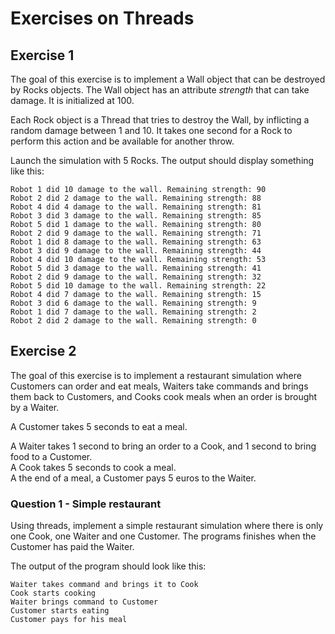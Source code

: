 # Exercises on Threads

## Exercise 1

The goal of this exercise is to implement a Wall object that can be destroyed by Rocks objects. 
The Wall object has an attribute *strength* that can take damage. It is initialized at 100.

Each Rock object is a Thread that tries to destroy the Wall, by inflicting a random damage between 1 and 10.
It takes one second for a Rock to perform this action and be available for another throw.

Launch the simulation with 5 Rocks. The output should display something like this:
```
Robot 1 did 10 damage to the wall. Remaining strength: 90
Robot 2 did 2 damage to the wall. Remaining strength: 88
Robot 4 did 4 damage to the wall. Remaining strength: 81
Robot 3 did 3 damage to the wall. Remaining strength: 85
Robot 5 did 1 damage to the wall. Remaining strength: 80
Robot 2 did 9 damage to the wall. Remaining strength: 71
Robot 1 did 8 damage to the wall. Remaining strength: 63
Robot 3 did 9 damage to the wall. Remaining strength: 44
Robot 4 did 10 damage to the wall. Remaining strength: 53
Robot 5 did 3 damage to the wall. Remaining strength: 41
Robot 2 did 9 damage to the wall. Remaining strength: 32
Robot 5 did 10 damage to the wall. Remaining strength: 22
Robot 4 did 7 damage to the wall. Remaining strength: 15
Robot 3 did 6 damage to the wall. Remaining strength: 9
Robot 1 did 7 damage to the wall. Remaining strength: 2
Robot 2 did 2 damage to the wall. Remaining strength: 0
```

## Exercise 2

The goal of this exercise is to implement a restaurant simulation where Customers can order and eat meals, Waiters take commands and brings them back to Customers, and Cooks cook meals when an order is brought by a Waiter.

A Customer takes 5 seconds to eat a meal.

A Waiter takes 1 second to bring an order to a Cook, and 1 second to bring food to a Customer.  
A Cook takes 5 seconds to cook a meal.  
A the end of a meal, a Customer pays 5 euros to the Waiter.

### Question 1 - Simple restaurant

Using threads, implement a simple restaurant simulation where there is only one Cook, one Waiter and one Customer. The programs finishes when the Customer has paid the Waiter.

The output of the program should look like this:
```
Waiter takes command and brings it to Cook
Cook starts cooking
Waiter brings command to Customer
Customer starts eating
Customer pays for his meal
```
